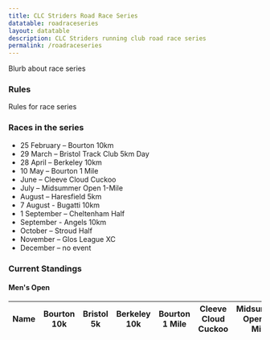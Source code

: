 ```yaml
---
title: CLC Striders Road Race Series
datatable: roadraceseries
layout: datatable
description: CLC Striders running club road race series
permalink: /roadraceseries
---
```


Blurb about race series

### Rules

Rules for race series

### Races in the series

- 25 February – Bourton 10km
- 29 March – Bristol Track Club 5km Day
- 28 April – Berkeley 10km
- 10 May – Bourton 1 Mile
- June – Cleeve Cloud Cuckoo
- July – Midsummer Open 1-Mile
- August – Haresfield 5km
- 7 August - Bugatti 10km
- 1 September – Cheltenham Half
- September - Angels 10km
- October – Stroud Half
- November – Glos League XC
- December – no event

### Current Standings

#### Men's Open

<table id="site_data_roadraceseries_menopen" style="width:100%">
    <thead>
        <tr>
            <th data-field="Name">Name</th>
            <th data-field="bourton10k"><div class="vertical-text">Bourton 10k</div></th>
            <th data-field="bristol"><div class="vertical-text">Bristol 5k</div></th>
            <th data-field="berkeley"><div class="vertical-text">Berkeley 10k</div></th>
            <th data-field="bourton1mile"><div class="vertical-text">Bourton 1 Mile</div></th>
            <th data-field="cleeve"><div class="vertical-text">Cleeve Cloud Cuckoo</div></th>
            <th data-field="midsummer"><div class="vertical-text">Midsummer Open 1-Mile</div></th>
            <th data-field="haresfield"><div class="vertical-text">Haresfield 5k</div></th>
            <th data-field="bugatti"><div class="vertical-text">Bugatti 10k</div></th>
            <th data-field="cheltenhamhalf"><div class="vertical-text">Cheltenham Half</div></th>
            <th data-field="angels"><div class="vertical-text">Angels 10k</div></th>
            <th data-field="stroudhalf"><div class="vertical-text">Stroud Half</div></th>
            <th data-field="glosxc"><div class="vertical-text">Glos League XC</div></th>
            <th data-field="total">Total</th>
            <th data-field="rank">Rank</th>
        </tr>
    </thead>
</table>
